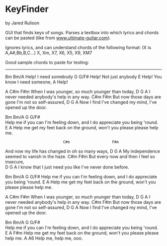 KeyFinder 
=========
by Jared Rulison

GUI that finds keys of songs.  Parses a textbox into which lyrics and chords can be pasted (like from www.ultimate-guitar.com).

Ignores lyrics, and can understand chords of the following format:
(X is A,A#,Bb,B,C...)
X, Xm, X7, X6, X5, X9, XM7

Good sample chords to paste for testing:

-------------------------------------------------

Bm                Bm/A
Help! I need somebody 
G                 G/F#
Help! Not just anybody
E
Help! You know I need someone,
A
Help!


A                            C#m               F#m
When I was younger, so much younger than today,
                          D       G   A
I never needed anybody's help in any way.
                                C#m                 F#m
But now those days are gone I'm not so self-assured,
                                        D    G       A
Now I find I've changed my mind, I've opened up the door.


 Bm                                 Bm/A    G                            G/F#  
Help me if you can I'm feeling down, and I do appreciate you being 'round.
 E                                                  A
Help me get my feet back on the ground, won't you please please help me.


                              C#m                   F#m
And now my life has changed in oh so many ways,
                           D     G       A
My independence seemed to vanish in the haze.
                         C#m                 F#m
But every now and then I feel so insecure,  
                                        D    G     A
I know that I just need you like I've never done before.


 Bm                                 Bm/A    G                            G/F#
Help me if you can I'm feeling down, and I do appreciate you being 'round.
 E                                                 A
Help me get my feet back on the ground, won't you please please help me.


A                            C#m               F#m
When I was younger, so much younger than today,
                          D       G   A
I never needed anybody's help in any way.
                                C#m                 F#m
But now those days are gone I'm not so self-assured,
                                        D    G       A
Now I find I've changed my mind, I've opened up the door.


 Bm                                 Bm/A    G                            G/F#  
Help me if you can I'm feeling down, and I do appreciate you being 'round.
 E                                                  A               F#m
Help me get my feet back on the ground, won't you please please help me.
              A    A6
Help me, help me, ooo.
